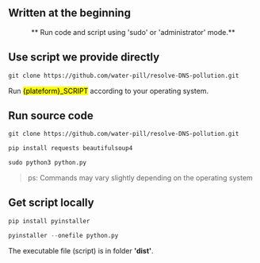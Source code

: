 ## Written at the beginning

<center>** Run code and script using 'sudo' or 'administrator' mode.**</center>

## Use script we provide directly

```txt
git clone https://github.com/water-pill/resolve-DNS-pollution.git
```

Run <mark>{plateform}_SCRIPT</mark> according to your operating system.


## Run source code

```txt
git clone https://github.com/water-pill/resolve-DNS-pollution.git
```

```python
pip install requests beautifulsoup4
```

```python
sudo python3 python.py
```
> ps: Commands may vary slightly depending on the operating system

## Get script locally

```python
pip install pyinstaller
```

```python
pyinstaller --onefile python.py
```

The executable file (script) is in folder <strong>'dist'</strong>.
